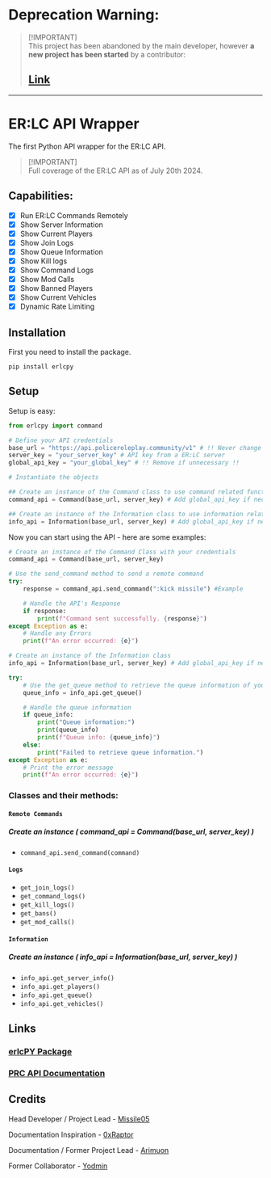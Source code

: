 # Deprecation Warning:
> [!IMPORTANT]\
> This project has been abandoned by the main developer, however **a new project has been started** by a contributor:
> ## [Link](https://github.com/Arimuon/LibertyPY)


---------

# ER:LC API Wrapper
The first Python API wrapper for the ER:LC API.

> [!IMPORTANT]\
> Full coverage of the ER:LC API as of July 20th 2024.

## Capabilities:
- [x] Run ER:LC Commands Remotely
- [x] Show Server Information
- [x] Show Current Players
- [x] Show Join Logs
- [x] Show Queue Information
- [x] Show Kill logs
- [x] Show Command Logs
- [x] Show Mod Calls
- [x] Show Banned Players
- [x] Show Current Vehicles
- [x] Dynamic Rate Limiting

## Installation
First you need to install the package.

```
pip install erlcpy
```

## Setup
Setup is easy:

```python
from erlcpy import command

# Define your API credentials
base_url = "https://api.policeroleplay.community/v1" # !! Never change this !!
server_key = "your_server_key" # API key from a ER:LC server
global_api_key = "your_global_key" # !! Remove if unnecessary !!

# Instantiate the objects

## Create an instance of the Command class to use command related functions
command_api = Command(base_url, server_key) # Add global_api_key if necessary (normally not)

## Create an instance of the Information class to use information related functions
info_api = Information(base_url, server_key) # Add global_api_key if necessary (normally not)
```

Now you can start using the API - here are some examples:

```python
# Create an instance of the Command Class with your credentials
command_api = Command(base_url, server_key)

# Use the send_command method to send a remote command
try:
    response = command_api.send_command(":kick missile") #Example

    # Handle the API's Response
    if response:
        print(f"Command sent successfully. {response}")
except Exception as e:
    # Handle any Errors
    print(f"An error occurred: {e}")
```
```python
# Create an instance of the Information class
info_api = Information(base_url, server_key) # Add global_api_key if necessary (normally not)

try:
    # Use the get_queue method to retrieve the queue information of your server
    queue_info = info_api.get_queue()

    # Handle the queue information
    if queue_info:
        print("Queue information:")
        print(queue_info)
        print(f"Queue info: {queue_info}")
    else:
        print("Failed to retrieve queue information.")
except Exception as e:
    # Print the error message
    print(f"An error occurred: {e}")
```
### Classes and their methods:

#### `Remote Commands`
##### Create an instance ( command_api = Command(base_url, server_key) )
- `command_api.send_command(command)`

#### `Logs`
- `get_join_logs()`
- `get_command_logs()`
- `get_kill_logs()`
- `get_bans()`
- `get_mod_calls()`

#### `Information`
##### Create an instance ( info_api = Information(base_url, server_key) )
- `info_api.get_server_info()`
- `info_api.get_players()`
- `info_api.get_queue()`
- `info_api.get_vehicles()`


## Links
### [erlcPY Package](https://pypi.org/project/erlcpy/)
### [PRC API Documentation](https://apidocs.policeroleplay.community/reference/api-reference)


## Credits
Head Developer / Project Lead - [Missile05](https://discord.com/users/591298352344334388)

Documentation Inspiration - [0xRaptor](https://twitter.com/0xRaptorRblx)

Documentation / Former Project Lead - [Arimuon](https://discord.com/users/1148923243097497600)

Former Collaborator - [Yodmin](https://discord.com/users/430480677058772992)
